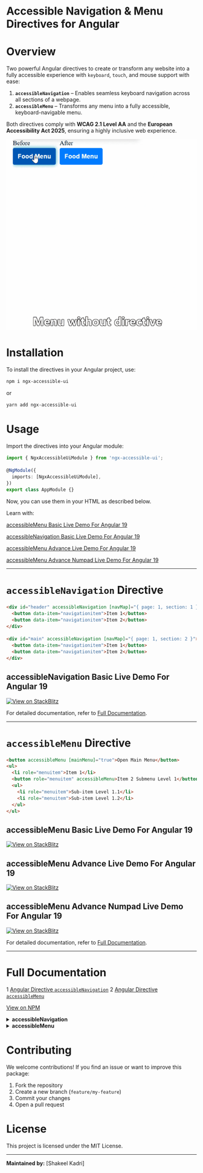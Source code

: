 # **Accessible Navigation & Menu Directives for Angular**  

# Overview  
Two powerful Angular directives to create or transform any website into a fully accessible experience with `keyboard`, `touch`, and mouse support with ease:

1. **`accessibleNavigation`** – Enables seamless keyboard navigation across all sections of a webpage.
2. **`accessibleMenu`** – Transforms any menu into a fully accessible, keyboard-navigable menu.  

Both directives comply with **WCAG 2.1 Level AA** and the **European Accessibility Act 2025**, ensuring a highly inclusive web experience.

![Accessible Menu Animation](https://raw.githubusercontent.com/shakeelkadri/ngx-accessible-ui/main/accessibleMenuAnimation.gif)

# Installation  
To install the directives in your Angular project, use:  

```sh
npm i ngx-accessible-ui
```

or  

```sh
yarn add ngx-accessible-ui
```

# Usage  
Import the directives into your Angular module:  

```typescript
import { NgxAccessibleUiModule } from 'ngx-accessible-ui';

@NgModule({
  imports: [NgxAccessibleUiModule],
})
export class AppModule {}
```

Now, you can use them in your HTML as described below.  

Learn with:

[accessibleMenu Basic Live Demo For Angular 19](#accessibleMenu-Basic-Live-Demo-For-Angular-19) 

[accessibleNavigation Basic Live Demo For Angular 19](#accessibleNavigation-Basic-Live-Demo-For-Angular-19) 

[accessibleMenu Advance Live Demo For Angular 19](#accessibleMenu-Advance-Live-Demo-For-Angular-19)  

[accessibleMenu Advance Numpad Live Demo For Angular 19](#accessibleMenu-Advance-Live-Demo-For-Angular-19)  

---

# `accessibleNavigation` Directive  

```html
<div id="header" accessibleNavigation [navMap]="{ page: 1, section: 1 }">
  <button data-item="navigationitem">Item 1</button>
  <button data-item="navigationitem">Item 2</button>
</div>

<div id="main" accessibleNavigation [navMap]="{ page: 1, section: 2 }">
  <button data-item="navigationitem">Item 1</button>
  <button data-item="navigationitem">Item 2</button>
</div>
```

## accessibleNavigation Basic Live Demo For Angular 19    
[![View on StackBlitz](https://developer.stackblitz.com/img/open_in_stackblitz.svg)](https://stackblitz.com/edit/ngx-accessible-ui-accessible-navigation-basic?file=src%2Fmain.ts)

For detailed documentation, refer to [Full Documentation](#full-documentation).  

---

# `accessibleMenu` Directive  

```html
<button accessibleMenu [mainMenu]="true">Open Main Menu</button>
<ul>
  <li role="menuitem">Item 1</li>
  <button role="menuitem" accessibleMenu>Item 2 Submenu Level 1</button>
  <ul>
    <li role="menuitem">Sub-item Level 1.1</li>
    <li role="menuitem">Sub-item Level 1.2</li>
  </ul>
</ul>
```

## accessibleMenu Basic Live Demo For Angular 19 
[![View on StackBlitz](https://developer.stackblitz.com/img/open_in_stackblitz.svg)](https://stackblitz.com/edit/ngx-accessible-ui-accessible-menu-basic?file=src%2Fmain.ts)

## accessibleMenu Advance Live Demo For Angular 19  
[![View on StackBlitz](https://developer.stackblitz.com/img/open_in_stackblitz.svg)](https://stackblitz.com/edit/ngx-accessible-ui-accessible-menu-advance?file=src%2FfoodMenu.html)

## accessibleMenu Advance Numpad Live Demo For Angular 19  
[![View on StackBlitz](https://developer.stackblitz.com/img/open_in_stackblitz.svg)](https://stackblitz.com/edit/ngx-accessible-ui-accessible-menu-advance-numpad?file=src%2FnumpadMenu.html)

For detailed documentation, refer to [Full Documentation](#full-documentation).  

---

# Full Documentation 
1 [Angular Directive `accessibleNavigation`](#angular-directive-accessibleNavigation)
2 [Angular Directive `accessibleMenu`](#angular-directive-accessibleMenu)

[View on NPM](https://www.npmjs.com/package/ngx-accessible-ui)

<details>
<summary> <strong> accessibleNavigation </strong> </summary>

# Angular Directive accessibleNavigation

The `accessibleNavigation` directive, combined with the `accessibleMenu` directive, enables seamless navigation using all input methods and all directional navigation in any Angular website adhering to WCAG 2.1 Level AA standards and the European Accessibility Act 2025. The directive provides advanced keyboard navigation and focus management between different sections of pages to enhance accessibility in web applications. It dynamically manages focusable elements within a container or section and integrates modern web APIs like `IntersectionObserver` and `MutationObserver` to adapt to DOM element changes and element visibility.

## Key Features

### Advanced Keyboard Navigation & Focus Management
- Default navigation: Tab, Shift+Tab for sections like header, footer, main, aside, etc.; Arrow keys for elements in sections.
- Supports all directional navigation, irrespective of grid, table, float, or any other structure.
- Automatically manages focus between navigable pages (i.e., components or child components) when they open or close and remembers the last navigated section on every page and sets focus to the last active element in that section.

### Dynamic Navigation Map
- Maintains a static navigation map that tracks page and section information.
- Automatically updates the navigation map as items are added, removed, or modified.

### Observer Integration for Responsive Updates
- Utilizes **IntersectionObserver** to detect when a page becomes visible and adjust focus accordingly.
- Employs **MutationObserver** to watch for DOM changes (child list) to refresh navigation items dynamically (supports `*ngIf`/`*ngFor`). Also, includes a fallback for browsers that do not support `IntersectionObserver` and `MutationObserver`.

### Customizable Navigation Inputs
- Offers several `@Input()` properties (e.g., `sectionNavKey`, `navUp`, `navDown`, `navLeft`, `navRight`, `navKeys`) for tailoring navigation behavior.
- Supports setting a default focus item of a section via the `defaultNavItemId` input.
- If space and enter do not work on a button or anchor tag, use `[navOpenKeys]="[' ', 'Enter']"` to enable click behavior on space and enter keypress. The default is `['']`.

### Lock Focus and Scrollable Container Support
- Allows focus to lock on popups or modal-like components and child components (i.e., pages).
- Allows specifying a scrollable container (using `scrollableContainerId`) to handle scrolling with keys such as `PageUp`, `PageDown`, `Home`, and `End` in scrollable components or pages while maintaining locked focus and navigation.

### Accessibility Compliance
- Ensures that navigation items are focusable by automatically assigning `tabindex` where needed.
- Designed to work seamlessly with assistive technologies by managing focus order and element visibility.

### Lifecycle Handling
- Automatically cleans up observers on directive destruction.
- Handles edge cases for hidden/removed elements.

## Requirements

To ensure the directive works as intended, follow these key rules:
1. Apply the `accessibleNavigation` directive to each container element (header, main, footer, etc.) that wraps all navigable items on a page.
2. Provide page and section numbers using `[navMap]="{ page: 1, section: 1 }"` (section `1` for header, `2` for main, `3` for footer, etc.; page `2` for "About Us," `3` for "Contact Us," etc.). Ensure page and section numbers start from `1`.
3. Assign the attribute `data-item="navigationitem"` to all child elements intended for navigation, regardless of their position within the container or section.

## Basic Structure

```html
<div id="header" accessibleNavigation [navMap]="{ page: 1, section: 1 }">
  <button data-item="navigationitem">Item 1</button>
  <button data-item="navigationitem">Item 2</button>
</div>
<div id="main" accessibleNavigation [navMap]="{ page: 1, section: 2 }">
  <button data-item="navigationitem">Item 1</button>
  <button data-item="navigationitem">Item 2</button>
</div>
```

## Optional Features

### Default Navigation Element
Specify the ID of the element to be focused by default. If not specified or unavailable, focus will automatically shift to the first visible element in the viewport. Automatically detects changes to the default navigation item when the bound variable specifying its ID updates and shifts focus accordingly when navigating to that section.

```html
<div accessibleNavigation [defaultNavItemId]="'linkNameId' + numberVariable">
  <button id="link1" data-item="navigationitem">Item 1</button>
  <button id="link2" data-item="navigationitem">Item 2</button>
</div>
```

### Custom Navigation Keys
Override default navigation key arrays:

```html
<div accessibleNavigation
     [navUp]="['W', 'ArrowUp']"
     [navDown]="['S', 'ArrowDown']"
     [navLeft]="['A', 'ArrowLeft']"
     [navRight]="['D', 'ArrowRight']">
  <!-- Navigation items -->
</div>
```

### Scrollable Container
If your container is scrollable but is a popup or modal-like page, and scrolling is happening in the background instead of the current page, set the container ID to enable proper handling of scrolling keys: `PageUp`, `PageDown`, `Home`, and `End` to scroll only the current page scrollable container.

```html
<div id="scrollableContainer" style="height: 400px; overflow-y: auto;">
  <div accessibleNavigation [scrollableContainerId]="'scrollableContainer'">
    <!-- Navigation items -->
  </div>
</div>
```

### Subtree Option
Watches for changes in the `descendants` of direct child elements within the container (default: `true`). Set `[subtree]="false"` if change in direct child elements is enough for mutation observer to refresh navigation items and there are many items in that section.

### Ignoring Keypress in Inputs
By default, keypress events are ignored in `['text', 'search', 'range']` input types. Additional input types can be specified:

```html
[inputTypesToIgnoreOnKeypress]="['text', 'search', 'range', 'additionalInputType']"
```

### Always Refresh Navigation Items
Enable `[alwaysRefreshNavItems]="true"` to update navigation items dynamically on every keypress if items are few but keep changing.

### Lock Focus
Set `[lockFocus]="true"` to lock focus within a popup or modal-like page, if focus or scrolling is happening in the background instead of the current page, by applying `event.preventDefault()` on each keypress as long as focus is inside that page. Limit scrolling with PageUp, PageDown, Home, and End keys to the specified scrollable container if an ID is specified with `[scrollableContainerId] = "'scrollableContainerId'"`.

### NavKeysToExitInputElement
Configure keys to exit an input element (default: `['Tab', 'Escape', 'ArrowDown', 'ArrowUp']`).

### NavOpenKeys
Define keys to open a navigation item with click (default: `['']`). Use `[navOpenKeys]="[' ', 'Enter']"` when space or enter does not trigger a click event.

## Other Configuration Options

| Input                          | Default Values                      | Description |
|--------------------------------|------------------------------------|-------------|
| `navMap`                       | `{ page: null, section: null }`   | Page and section number for navigation map |
| `sectionNavKey`                | `['Tab']`                          | Keys for section navigation |

## Notes
- Uses Angular lifecycle hooks (`AfterViewInit`, `OnDestroy`) to manage observers.
- Available as `accessibleNavigation` via `exportAs` for dynamic focus handling.

</details>

<details>
<summary> <strong> accessibleMenu </strong> </summary>

# Angular Directive accessibleMenu 

## Overview
The `accessibleMenu` directive is designed to create or convert any existing menu into fully accessible menus and submenus that comply with **WCAG 2.1 Level AA** and the **European Accessibility Act 2025**. It ensures seamless navigation via keyboard, mouse, and touch while providing advanced features like dynamic ARIA attributes, multi-level menu support, and customizable search functionality.

## Key Features

### 1. Accessibility Compliance
- **WCAG 2.1 Level AA & European Accessibility Act 2025 Compliant**: Ensures menus are fully accessible via keyboard and meet modern accessibility standards.
- **Dynamic ARIA Attributes**: Automatically assigns `aria-haspopup`, `role`, `aria-controls`, and `aria-expanded` attributes for proper screen reader support.
- **Assistive Technology Compatibility**: Works seamlessly with screen readers and other assistive technologies.

### 2. Navigation
- **Keyboard, Mouse, and Touch Support**: Enables navigation using all input methods.
- **Restricted Focus for Keyboard Users**: Keeps focus within the current menu or submenu until the Escape key (for main menu) or Left Arrow/Escape key (for submenu) is pressed.
- **All-Direction Navigation**: Allows navigation in all directions using arrow keys, regardless of menu structure (grid, table, float, etc.).
- **Numpad Support for Touch Users**: Enables touch users to navigate or input using a numpad without activating the native keyboard.

### 3. Dynamic Menu Behavior
- **Multi-Level Menu Support**: Handles infinite levels of nested menus.
- **Auto Close**: Closes other menus when a new menu is opened or when clicking outside the menu.
- **Dynamic Open/Close Control**: Supports submenus and items that remain always open or dynamically open based on data attributes.

### 4. Search Functionality
- **Advanced Two-Level Search**: Allows menu-wise and item-wise search using a single input field.
- **Numpad Search**: Enables search using numpad keys (touch, mouse, or number keys).
- **Direct Search**: If no search field or numpad is present, direct search is performed using any key.

### 5. Customization
- **Custom Navigation Keys**: Override default navigation keys per menu using `(navUp)`, `(navDown)`, `(navOpenMenu)`, `(navExitMenu)`, `(navLeft)`, and `(navRight)`.
- **Template Variables**: Use template variables for conditional rendering (e.g., showing different icons based on menu state).
- **Shortcut Keys**: Open the main menu using a specific key combination (e.g., `Ctrl+Alt+X`).

## Requirements
To ensure the directive works as intended, follow these rules:

1. Apply the `accessibleMenu` directive to the menu-opening element (e.g., `<button>`, `<div>`).
2. Use the `mainMenu` input to designate the main menu button:
   ```html
   <button accessibleMenu [mainMenu]="true">Open Main Menu</button>
   ```
3. The menu container must be the next sibling (`nextElementSibling`) of the menu-opening element.
4. Assign `role="menuitem"` to all menu items, regardless of their position in the menu container.

## Basic Structure
```html
<button accessibleMenu [mainMenu]="true">Open Main Menu</button>
<ul>
  <li role="menuitem">Item 1</li>
  <button role="menuitem" accessibleMenu>Item 2 Submenu Level 1</button>
  <ul>
    <li role="menuitem">Sub-item Level 1.1</li>
    <li role="menuitem">Sub-item Level 1.2</li>
  </ul>
</ul>
```

## Optional Features

### 1. All-Direction Navigation
Enable navigation in all directions using arrow keys:
```html
<button accessibleMenu [allDirectionNavigation]="true">Open Menu</button>
```

### 2. Advanced Two-Level Search
Enable search functionality using an input field: Menu-wise and item-wise search using the same input field. Example: Searching "Italian" shows all items under the "Italian" menu and any matching items like "Italian Dressing" or "Italian Soda" across other menus.
```html
<input type="text" role="menuitem" data-use-search="true" placeholder="Search...">
```

### 3. Keep Submenu Open
Keep a submenu open using the `data-keep-submenu-open` attribute:
```html
<button role="menuitem" accessibleMenu data-keep-submenu-open="true">Open Submenu</button>
```

### 4. Always Open Submenu Item
- Simple Example:
```html
<li role="menuitem" data-always-open="true">Sub-item Level 2.2</li>
```
- Conditional Example:
```html
<li role="menuitem" [attr.data-always-open]="(author === 'Default') ? 'true' : 'false'">
  Sub-item Level 2.2
</li>
```

### 5. Remember Last Menu Item
```html
<button accessibleMenu [rememberLastMenuitem]="true">Open Menu</button>
```

### 6. Close Menu Upon Selection
```html
<button accessibleMenu [closeMenuUponSelection]="true">Open Menu</button>
```

### 7. Custom Navigation Keys
```html
<button accessibleMenu (navUp)="['ArrowUp', 'W']" (navDown)="['ArrowDown', 'S']">Open Menu</button>
```

### 8. Template Variables
```html
<button accessibleMenu #templateVar="accessibleMenu">
  <svg *ngIf="templateVar.menuState === 'Close'">Left Arrow Icon</svg>
  <svg *ngIf="templateVar.menuState === 'Open'">Down Arrow Icon</svg>
</button>
```

### 9. Numpad Support
```html
<button accessibleMenu [mainMenu]="true">Open Main Menu</button>
<ul>
  <li role="menuitem">Item 1</li>
  <li role="menuitem">Item 2</li>
  <aside role="menuitem" data-use-numpad="true">
    <div role="status">Enter Number</div>
    <div class="numpad">
      <button *ngFor="let button of ['1','2','3','4','5','6','7','8','9']" role="button" data-button-type="number">{{ button }}</button>
      <button role="button" data-button-type="backspace">&#x232B;</button>
      <button role="button" data-button-type="number">0</button>
      <button role="button" data-button-type="enter">&#x21B5;</button>
    </div>
  </aside>
</ul>
```

### 10. Shortcut Key
```html
<button accessibleMenu [shortcutKey]="'M'">Open Main Menu</button>
```

## Configuration Options
| Input                          | Default Values                      | Description |
|--------------------------------|------------------------------------|-------------|
| `inputTypesToIgnoreOnKeypress` | `['text', 'search', 'range']`       | Input types to ignore keypress events |
| `navKeysToExitInputElement`    | `['Tab', 'Escape', 'ArrowDown', 'ArrowUp']` | Keys to exit an input element |
| `navUp`                        | `['ArrowUp']`                      | Keys for navigating up |
| `navDown`                      | `['ArrowDown', 'Tab']`             | Keys for navigating down |
| `navLeft`                      | `['ArrowLeft']`                    | Keys for navigating left |
| `navRight`                     | `['ArrowRight']`                   | Keys for navigating right |
| `navOpenMenu`                  | `[' ', 'Enter']`                   | Keys for opening a menu |
| `navExitMenu`                  | `['Escape']`                       | Keys for closing a menu |

## Notes
- Fully supports Angular's `*ngIf` for dynamic rendering.
- Works seamlessly with custom templates and dynamic DOM changes.
- Available as `accessibleMenu` via `exportAs` for dynamic focus handling.
---

</details>

# Contributing  

We welcome contributions! If you find an issue or want to improve this package:  

1. Fork the repository  
2. Create a new branch (`feature/my-feature`)  
3. Commit your changes  
4. Open a pull request  

# License  
This project is licensed under the MIT License.  

---

**Maintained by:** [Shakeel Kadri]  
